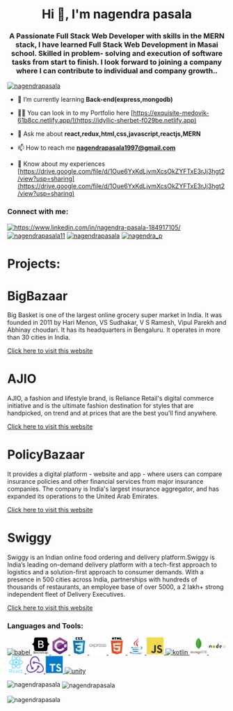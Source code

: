 <h1 align="center">Hi 👋, I'm nagendra pasala</h1>
<h3 align="center">A Passionate Full Stack Web Developer with skills in the MERN stack, I have learned Full Stack Web Development in Masai school. Skilled in problem- solving and execution of software tasks from start to finish. I look forward to joining a company where I can contribute to individual and company growth..</h3>

<p align="left"> <a href="https://github.com/ryo-ma/github-profile-trophy"><img src="https://github-profile-trophy.vercel.app/?username=nagendrapasala" alt="nagendrapasala" /></a> </p>

- 🌱 I’m currently learning **Back-end(express,mongodb)**

- 👨‍💻 You can look in to my Portfolio here [https://exquisite-medovik-61b8cc.netlify.app/](https://idyllic-sherbet-f029be.netlify.app)

- 💬 Ask me about **react,redux,html,css,javascript,reactjs,MERN**

- 📫 How to reach me **nagendrapasala1997@gmail.com**

- 📄 Know about my experiences [https://drive.google.com/file/d/1Oue6YxKdLjvmXcsOkZYFTxE3rJj3hgt2/view?usp=sharing](https://drive.google.com/file/d/1Oue6YxKdLjvmXcsOkZYFTxE3rJj3hgt2/view?usp=sharing)

<h3 align="left">Connect with me:</h3>
<p align="left">
<a href="https://www.linkedin.com/in/nagendra-pasala-184917105" target="blank"><img align="center" src="https://raw.githubusercontent.com/rahuldkjain/github-profile-readme-generator/master/src/images/icons/Social/linked-in-alt.svg" alt="https://www.linkedin.com/in/nagendra-pasala-184917105/" height="30" width="40" /></a>
<a href="https://www.hackerrank.com/nagendrapasala11" target="blank"><img align="center" src="https://raw.githubusercontent.com/rahuldkjain/github-profile-readme-generator/master/src/images/icons/Social/hackerrank.svg" alt="nagendrapasala11" height="30" width="40" /></a>
<a href="https://www.leetcode.com/nagendrapasala" target="blank"><img align="center" src="https://raw.githubusercontent.com/rahuldkjain/github-profile-readme-generator/master/src/images/icons/Social/leet-code.svg" alt="nagendrapasala" height="30" width="40" /></a>
<a href="https://www.hackerearth.com/nagendra_p" target="blank"><img align="center" src="https://raw.githubusercontent.com/rahuldkjain/github-profile-readme-generator/master/src/images/icons/Social/hackerearth.svg" alt="nagendra_p" height="30" width="40" /></a>
</p>
<h1 align="left">Projects:</h1>
<p align="left">
  <p>
  <h1>BigBazaar</h1>
  <p>Big Basket is one of the largest online grocery super market in India. It was founded in 2011 by Hari Menon, VS Sudhakar, V S Ramesh, Vipul Parekh and Abhinay choudari. It has its headquarters in Bengaluru. It operates in more than 30 cities in India.</p>
  <a href="https://6411c4c045f91b1cb5984fe4--idyllic-sherbet-f029be.netlify.app" target="blank"><p>Click here to visit this website</p></a>
  </p>
  <p>
  <h1>AJIO</h1>
  <p>AJIO, a fashion and lifestyle brand, is Reliance Retail's digital commerce initiative and is the ultimate fashion destination for styles that are handpicked, on trend and at prices that are the best you'll find anywhere.</p>
  <a href="https://64119e4f9351de2c02c9f18f--idyllic-sherbet-f029be.netlify.app" target="blank"><p>Click here to visit this website</p></a>

  </p>
  <p>
  <h1>PolicyBazaar</h1>
  <p>It provides a digital platform - website and app - where users can compare insurance policies and other financial services from major insurance companies. The company is India's largest insurance aggregator, and has expanded its operations to the United Arab Emirates.</p>
   <a href="https://6412f33dd9ab46118e46042f--idyllic-sherbet-f029be.netlify.app" target="blank"><p>Click here to visit this website</p></a>
  
  
  </p>
  <p>
  <h1>Swiggy</h1>
  <p>Swiggy is an Indian online food ordering and delivery platform.Swiggy is India’s leading on-demand delivery platform with a tech-first approach to logistics and a solution-first approach to consumer demands. With a presence in 500 cities across India, partnerships with hundreds of thousands of restaurants, an employee base of over 5000, a 2 lakh+ strong independent fleet of Delivery Executives.</p>
   <a href="https://6412bfa3facaca45f612bbd5--idyllic-sherbet-f029be.netlify.app" target="blank"><p>Click here to visit this website</p></a>
 
  </p>
  
  </p>
<h3 align="left">Languages and Tools:</h3>
<p align="left"> <a href="https://babeljs.io/" target="_blank" rel="noreferrer"> <img src="https://www.vectorlogo.zone/logos/babeljs/babeljs-icon.svg" alt="babel" width="40" height="40"/> </a> <a href="https://getbootstrap.com" target="_blank" rel="noreferrer"> <img src="https://raw.githubusercontent.com/devicons/devicon/master/icons/bootstrap/bootstrap-plain-wordmark.svg" alt="bootstrap" width="40" height="40"/> </a> <a href="https://www.w3schools.com/cs/" target="_blank" rel="noreferrer"> <img src="https://raw.githubusercontent.com/devicons/devicon/master/icons/csharp/csharp-original.svg" alt="csharp" width="40" height="40"/> </a> <a href="https://www.w3schools.com/css/" target="_blank" rel="noreferrer"> <img src="https://raw.githubusercontent.com/devicons/devicon/master/icons/css3/css3-original-wordmark.svg" alt="css3" width="40" height="40"/> </a> <a href="https://expressjs.com" target="_blank" rel="noreferrer"> <img src="https://raw.githubusercontent.com/devicons/devicon/master/icons/express/express-original-wordmark.svg" alt="express" width="40" height="40"/> </a> <a href="https://www.w3.org/html/" target="_blank" rel="noreferrer"> <img src="https://raw.githubusercontent.com/devicons/devicon/master/icons/html5/html5-original-wordmark.svg" alt="html5" width="40" height="40"/> </a> <a href="https://www.java.com" target="_blank" rel="noreferrer"> <img src="https://raw.githubusercontent.com/devicons/devicon/master/icons/java/java-original.svg" alt="java" width="40" height="40"/> </a> <a href="https://developer.mozilla.org/en-US/docs/Web/JavaScript" target="_blank" rel="noreferrer"> <img src="https://raw.githubusercontent.com/devicons/devicon/master/icons/javascript/javascript-original.svg" alt="javascript" width="40" height="40"/> </a> <a href="https://kotlinlang.org" target="_blank" rel="noreferrer"> <img src="https://www.vectorlogo.zone/logos/kotlinlang/kotlinlang-icon.svg" alt="kotlin" width="40" height="40"/> </a> <a href="https://www.mongodb.com/" target="_blank" rel="noreferrer"> <img src="https://raw.githubusercontent.com/devicons/devicon/master/icons/mongodb/mongodb-original-wordmark.svg" alt="mongodb" width="40" height="40"/> </a> <a href="https://nodejs.org" target="_blank" rel="noreferrer"> <img src="https://raw.githubusercontent.com/devicons/devicon/master/icons/nodejs/nodejs-original-wordmark.svg" alt="nodejs" width="40" height="40"/> </a> <a href="https://reactjs.org/" target="_blank" rel="noreferrer"> <img src="https://raw.githubusercontent.com/devicons/devicon/master/icons/react/react-original-wordmark.svg" alt="react" width="40" height="40"/> </a> <a href="https://redux.js.org" target="_blank" rel="noreferrer"> <img src="https://raw.githubusercontent.com/devicons/devicon/master/icons/redux/redux-original.svg" alt="redux" width="40" height="40"/> </a> <a href="https://www.typescriptlang.org/" target="_blank" rel="noreferrer"> <img src="https://raw.githubusercontent.com/devicons/devicon/master/icons/typescript/typescript-original.svg" alt="typescript" width="40" height="40"/> </a> <a href="https://unity.com/" target="_blank" rel="noreferrer"> <img src="https://www.vectorlogo.zone/logos/unity3d/unity3d-icon.svg" alt="unity" width="40" height="40"/> </a> </p>

<p><img align="left" src="https://github-readme-stats.vercel.app/api/top-langs?username=nagendrapasala&show_icons=true&locale=en&layout=compact" alt="nagendrapasala" /></p>

<p>&nbsp;<img align="center" src="https://github-readme-stats.vercel.app/api?username=nagendrapasala&show_icons=true&locale=en" alt="nagendrapasala" /></p>

<p><img align="center" src="https://github-readme-streak-stats.herokuapp.com/?user=nagendrapasala&" alt="nagendrapasala" /></p>
